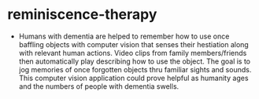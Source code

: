 # reminiscence-therapy

* Humans with dementia are helped to remember how to use once baffling objects with computer vision that senses their hestiation along with relevant human actions.  Video clips from family members/friends then automatically play describing how to use the object.  The goal is to jog memories of once forgotten objects thru familiar sights and sounds. This computer vision application could prove helpful as humanity ages and the numbers of people with dementia swells.

